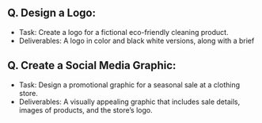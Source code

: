 ## Q. Design a Logo:

- Task: Create a logo for a fictional eco-friendly cleaning product.
- Deliverables: A logo in color and black white versions, along with a brief

## Q. Create a Social Media Graphic:
- Task: Design a promotional graphic for a seasonal sale at a clothing store.
- Deliverables: A visually appealing graphic that includes sale details, images of
products, and the store’s logo.